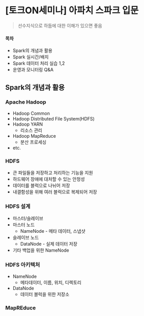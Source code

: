 # [토크ON세미나] 아파치 스파크 입문
> 선수지식으로 하둡에 대한 이해가 있으면 좋음
#### 목차
- Spark의 개념과 활용
- Spark 실시간/배치
- Spark 데이터 처리 실습 1,2
- 운영과 모니터링 Q&A

## Spark의 개념과 활용
### Apache Hadoop
- Hadoop Common
- Hadoop Distributed File System(HDFS)
- Hadoop YARN
  - 리소스 관리
- Hadoop MapReduce
  - 분산 프로세싱
- etc.

### HDFS
- 큰 파일들을 저장하고 처리하는 기능을 지원
- 하드웨어 장애에 대처할 수 있는 안정성
- 데이터를 블럭으로 나뉘어 저장
- 내결함성을 위해 여러 블럭으로 복제되어 저장

### HDFS 설계
- 마스터/슬레이브
- 마스터 노드
  - NameNode - 메타 데이터, 스냅샷
- 슬레이브 노드
  - DataNode - 실제 데이터 저장
- 기타 백업을 위한 NameNode

### HDFS 아키텍처
- NameNode
  - 메타데이터, 이름, 위치, 디렉토리
- DataNode
  - 데이터 블럭을 위한 저장소

### MapREduce
